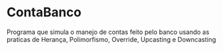 # ContaBanco
Programa que simula o manejo de contas feito pelo banco usando as praticas de Herança, Polimorfismo, Override, Upcasting e Downcasting
